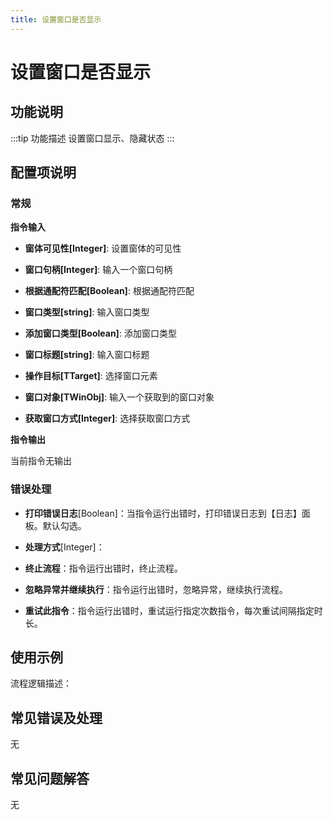 ```yaml
---
title: 设置窗口是否显示
---
```


# 设置窗口是否显示

## 功能说明

:::tip 功能描述
设置窗口显示、隐藏状态
:::

## 配置项说明

### 常规

**指令输入**

- **窗体可见性[Integer]**: 设置窗体的可见性

- **窗口句柄[Integer]**: 输入一个窗口句柄

- **根据通配符匹配[Boolean]**: 根据通配符匹配

- **窗口类型[string]**: 输入窗口类型

- **添加窗口类型[Boolean]**: 添加窗口类型

- **窗口标题[string]**: 输入窗口标题

- **操作目标[TTarget]**: 选择窗口元素

- **窗口对象[TWinObj]**: 输入一个获取到的窗口对象

- **获取窗口方式[Integer]**: 选择获取窗口方式


**指令输出**

当前指令无输出

### 错误处理

- **打印错误日志**[Boolean]：当指令运行出错时，打印错误日志到【日志】面板。默认勾选。

- **处理方式**[Integer]：

 - **终止流程**：指令运行出错时，终止流程。

 - **忽略异常并继续执行**：指令运行出错时，忽略异常，继续执行流程。

 - **重试此指令**：指令运行出错时，重试运行指定次数指令，每次重试间隔指定时长。

## 使用示例

流程逻辑描述：

## 常见错误及处理

无

## 常见问题解答

无


